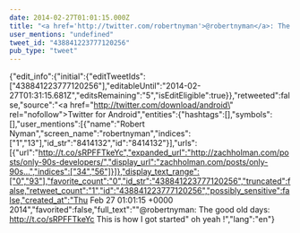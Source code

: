 ```yaml
---
date: 2014-02-27T01:01:15.000Z
title: "<a href='http://twitter.com/robertnyman'>@robertnyman</a>: The good old days: http://t.co/sRPFFTkeYc This is how I got started oh yeah !″"
user_mentions: "undefined"
tweet_id: "438841223777120256"
pub_type: "tweet"
---
```

{"edit_info":{"initial":{"editTweetIds":["438841223777120256"],"editableUntil":"2014-02-27T01:31:15.681Z","editsRemaining":"5","isEditEligible":true}},"retweeted":false,"source":"<a href=\"http://twitter.com/download/android\" rel=\"nofollow\">Twitter for Android</a>","entities":{"hashtags":[],"symbols":[],"user_mentions":[{"name":"Robert Nyman","screen_name":"robertnyman","indices":["1","13"],"id_str":"8414132","id":"8414132"}],"urls":[{"url":"http://t.co/sRPFFTkeYc","expanded_url":"http://zachholman.com/posts/only-90s-developers/","display_url":"zachholman.com/posts/only-90s…","indices":["34","56"]}]},"display_text_range":["0","93"],"favorite_count":"0","id_str":"438841223777120256","truncated":false,"retweet_count":"1","id":"438841223777120256","possibly_sensitive":false,"created_at":"Thu Feb 27 01:01:15 +0000 2014","favorited":false,"full_text":"\"@robertnyman: The good old days: http://t.co/sRPFFTkeYc This is how I got started\" oh yeah !","lang":"en"}
